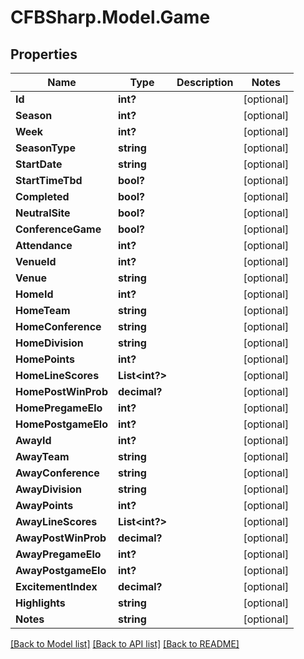 # CFBSharp.Model.Game
## Properties

Name | Type | Description | Notes
------------ | ------------- | ------------- | -------------
**Id** | **int?** |  | [optional] 
**Season** | **int?** |  | [optional] 
**Week** | **int?** |  | [optional] 
**SeasonType** | **string** |  | [optional] 
**StartDate** | **string** |  | [optional] 
**StartTimeTbd** | **bool?** |  | [optional] 
**Completed** | **bool?** |  | [optional] 
**NeutralSite** | **bool?** |  | [optional] 
**ConferenceGame** | **bool?** |  | [optional] 
**Attendance** | **int?** |  | [optional] 
**VenueId** | **int?** |  | [optional] 
**Venue** | **string** |  | [optional] 
**HomeId** | **int?** |  | [optional] 
**HomeTeam** | **string** |  | [optional] 
**HomeConference** | **string** |  | [optional] 
**HomeDivision** | **string** |  | [optional] 
**HomePoints** | **int?** |  | [optional] 
**HomeLineScores** | **List&lt;int?&gt;** |  | [optional] 
**HomePostWinProb** | **decimal?** |  | [optional] 
**HomePregameElo** | **int?** |  | [optional] 
**HomePostgameElo** | **int?** |  | [optional] 
**AwayId** | **int?** |  | [optional] 
**AwayTeam** | **string** |  | [optional] 
**AwayConference** | **string** |  | [optional] 
**AwayDivision** | **string** |  | [optional] 
**AwayPoints** | **int?** |  | [optional] 
**AwayLineScores** | **List&lt;int?&gt;** |  | [optional] 
**AwayPostWinProb** | **decimal?** |  | [optional] 
**AwayPregameElo** | **int?** |  | [optional] 
**AwayPostgameElo** | **int?** |  | [optional] 
**ExcitementIndex** | **decimal?** |  | [optional] 
**Highlights** | **string** |  | [optional] 
**Notes** | **string** |  | [optional] 

[[Back to Model list]](../README.md#documentation-for-models) [[Back to API list]](../README.md#documentation-for-api-endpoints) [[Back to README]](../README.md)

